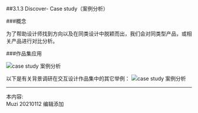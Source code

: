 ##3.1.3 Discover- Case study（案例分析）

###概念

为了帮助设计师找到方向以及在同类设计中脱颖而出，我们会对同类型产品，或相关产品进行对比分析。


###作品集应用

![case study 案例分析](http://kitpic.makebi.net/2021/ixd_09.jpg)



以下是有关背景调研在交互设计作品集中的其它举例：
![case study 案例分析](http://kitpic.makebi.net/2021/ixd_10.jpg)





---
本内容:  
Muzi 20210112 编辑添加
